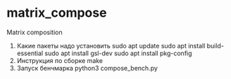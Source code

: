 # matrix_compose
Matrix composition

1. Какие пакеты надо установить
sudo apt update
sudo apt install build-essential
sudo apt install gsl-dev
sudo apt install pkg-config
2. Инструкция по сборке
make
3. Запуск бенчмарка
python3 compose_bench.py
